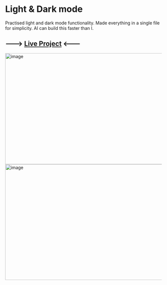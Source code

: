 # Light & Dark mode
Practised light and dark mode functionality. Made everything in a single file for simplicity. AI can build this faster than I.
## ---> [Live Project](https://harry2gks.github.io/Light-Dark_mode/) <---
<img width="666" height="358" alt="image" src="https://github.com/user-attachments/assets/159cc0d6-dd43-43f5-8d69-685d74377e06" />
<img width="701" height="373" alt="image" src="https://github.com/user-attachments/assets/77f34da0-99d6-4c53-814b-73cbd18365b1" />

